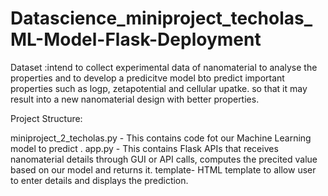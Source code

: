 
# Datascience_miniproject_techolas_ML-Model-Flask-Deployment

Dataset :intend to collect experimental data of nanomaterial to analyse the properties and to develop a predicitve model bto predict important properties such as logp, zetapotential and cellular upatke. so that it may result into a new nanomaterial design with better properties.

Project Structure:

miniproject_2_techolas.py - This contains code fot our Machine Learning model to predict .
app.py - This contains Flask APIs that receives nanomaterial details through GUI or API calls, computes the precited value based on our model and returns it.
template- HTML template to allow user to enter details and displays the prediction.
